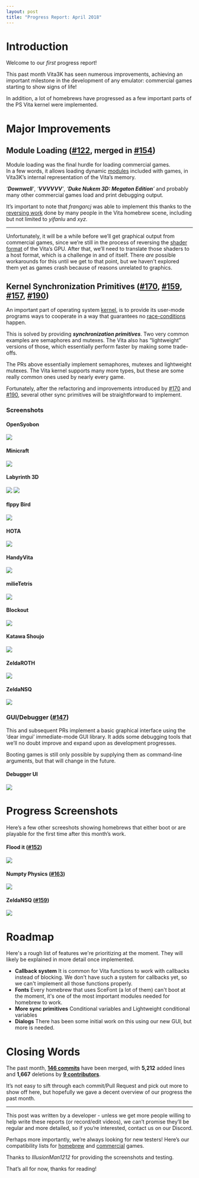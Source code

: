 ```yaml
---
layout: post
title: "Progress Report: April 2018"
---
```

# Introduction
Welcome to our *first* progress report!

This past month Vita3K has seen numerous improvements, achieving an important milestone in the development of any emulator: commercial games starting to show signs of life!

In addition, a lot of homebrews have progressed as a few important parts of the PS Vita kernel were implemented.

# Major Improvements

## Module Loading ([#122](https://github.com/Vita3K/Vita3K/pull/122), merged in [#154](https://github.com/Vita3K/Vita3K/pull/154))

Module loading was the final hurdle for loading commercial games.  
In a few words, it allows loading dynamic [modules](https://www.wikiwand.com/en/Shared_library) included with games, in Vita3K’s internal representation of the Vita’s memory.

*‘**Downwell**’*, *‘**VVVVVV**’*, *‘**Duke Nukem 3D: Megaton Edition**’* and probably many other commercial games load and print debugging output.

It’s important to note that *frangarcj* was able to implement this thanks to the [reversing work](https://github.com/vitasdk/vita-toolchain/blob/master/doc/specifications.pdf) done by many people in the Vita homebrew scene, including but not limited to *yifanlu* and *xyz*.

---
Unfortunately, it will be a while before we’ll get graphical output from commercial games, since we’re still in the process of reversing the [shader format](https://wiki.henkaku.xyz/vita/SGX543) of the Vita’s GPU. After that, we’ll need to translate those shaders to a host format, which is a challenge in and of itself. There *are* possible workarounds for this until we get to that point, but we haven't explored them yet as games crash because of reasons unrelated to graphics.

## Kernel Synchronization Primitives ([#170](https://github.com/Vita3K/Vita3K/pull/170), [#159](https://github.com/Vita3K/Vita3K/pull/159), [#157](https://github.com/Vita3K/Vita3K/pull/157), [#190](https://github.com/Vita3K/Vita3K/pull/190))
An important part of operating system [kernel](https://www.wikiwand.com/en/Kernel_(operating_system)), is to provide its user-mode programs ways to cooperate in a way that guarantees no [race-conditions](https://www.wikiwand.com/en/Race_condition) happen.

This is solved by providing ***synchronization primitives***. Two very common examples are semaphores and mutexes. The Vita also has “lightweight” versions of those, which essentially perform faster by making some trade-offs.

The PRs above essentially implement semaphores, mutexes and lightweight mutexes. The Vita kernel supports many more types, but these are some really common ones used by nearly every game.

Fortunately, after the refactoring and improvements introduced by [#170](https://github.com/Vita3K/Vita3K/pull/170) and [#190](https://github.com/Vita3K/Vita3K/pull/190), several other sync primitives will be straightforward to implement.

### Screenshots

#### OpenSyobon

![](https://github.com/Vita3K/Vita3K.github.io/raw/master/_posts/img/2018-05-01/opensyobon.png)

#### Minicraft

![](https://github.com/Vita3K/Vita3K.github.io/raw/master/_posts/img/2018-05-01/minicraft.png)

#### Labyrinth 3D

![](https://github.com/Vita3K/Vita3K.github.io/raw/master/_posts/img/2018-05-01/labyrinth3d.png) 
![](https://github.com/Vita3K/Vita3K.github.io/raw/master/_posts/img/2018-05-01/unknown.png)

#### flppy Bird

![](https://github.com/Vita3K/Vita3K.github.io/raw/master/_posts/img/2018-05-01/unknown(1).png)

#### HOTA

![](https://github.com/Vita3K/Vita3K.github.io/raw/master/_posts/img/2018-05-01/hota.png)

#### HandyVita

![](https://github.com/Vita3K/Vita3K.github.io/raw/master/_posts/img/2018-05-01/unknown(2).png)

#### milieTetris

![](https://github.com/Vita3K/Vita3K.github.io/raw/master/_posts/img/2018-05-01/unknown(3).png)

#### Blockout

![](https://github.com/Vita3K/Vita3K.github.io/raw/master/_posts/img/2018-05-01/blockout1.png)

#### Katawa Shoujo

![](https://github.com/Vita3K/Vita3K.github.io/raw/master/_posts/img/2018-05-01/katawashoujo.png)

#### ZeldaROTH

![](https://github.com/Vita3K/Vita3K.github.io/raw/master/_posts/img/2018-05-01/zeldaROTH.png)

#### ZeldaNSQ

![](https://github.com/Vita3K/Vita3K.github.io/raw/master/_posts/img/2018-05-01/zeldaNSQ.png)

### GUI/Debugger ([#147](https://github.com/Vita3K/Vita3K/pull/147))

This and subsequent PRs implement a basic graphical interface using the ‘dear imgui’ immediate-mode GUI library. It adds some debugging tools that we’ll no doubt improve and expand upon as development progresses.

Booting games is still only possible by supplying them as command-line arguments, but that will change in the future.

#### Debugger UI

![](https://github.com/Vita3K/Vita3K.github.io/raw/master/_posts/img/2018-05-01/unknown(4).png)

Progress Screenshots
====================

Here’s a few other screeshots showing homebrews that either boot or are playable for the first time after this month’s work.

#### Flood it ([#152](https://github.com/Vita3K/Vita3K/pull/152))

![](https://github.com/Vita3K/Vita3K.github.io/raw/master/_posts/img/2018-05-01/floodit.png)

#### Numpty Physics ([#163](https://github.com/Vita3K/Vita3K/pull/163))

![](https://github.com/Vita3K/Vita3K.github.io/raw/master/_posts/img/2018-05-01/numpty.png)

#### ZeldaNSQ ([#159](https://github.com/Vita3K/Vita3K/pull/159))

![](https://github.com/Vita3K/Vita3K.github.io/raw/master/_posts/img/2018-05-01/zeldaNSQ.png)

Roadmap
===
Here's a rough list of features we're prioritizing at the moment. They will likely be explained in more detail once implemented.
- **Callback system**
It is common for Vita functions to work with callbacks instead of blocking. We don't have such a system for callbacks yet, so we can't implement all those functions properly.
- **Fonts**
Every homebrew that uses SceFont (a lot of them) can't boot at the moment, it's one of the most important modules needed for homebrew to work.
- **More sync primitives**
Conditional variables and Lightweight conditional variables
- **Dialogs**
There has been some initial work on this using our new GUI, but more is needed.


Closing Words
=============
The past month, [**146 commits**](https://github.com/Vita3K/Vita3K/compare/master@%7B1month%7D...master) have been merged, with **5,212** added lines and **1,667** deletions by [**9 contributors**](https://github.com/Vita3K/Vita3K/graphs/contributors?from=2018-03-29&to=2018-04-30&type=c).

It’s not easy to sift through each commit/Pull Request and pick out more to show off here, but hopefully we gave a decent overview of our progress the past month.

---
This post was written by a developer - unless we get more people willing to help write these reports (or record/edit videos), we can’t promise they’ll be regular and more detailed, so if you’re interested, contact us on our Discord.

Perhaps more importantly, we’re always looking for new testers! Here’s our compatibility lists for [homebrew](https://github.com/Vita3K/homebrew-compatibility) and [commercial](ttps://github.com/Vita3K/compatibility) games.

Thanks to *IllusionMan1212* for providing the screenshots and testing.

That’s all for now, thanks for reading!
